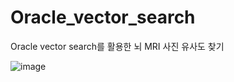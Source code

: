 # Oracle_vector_search
Oracle vector search를 활용한 뇌 MRI 사진 유사도 찾기

![image](https://github.com/user-attachments/assets/92df5bef-f852-43ac-bfca-65c59340cb4b)
